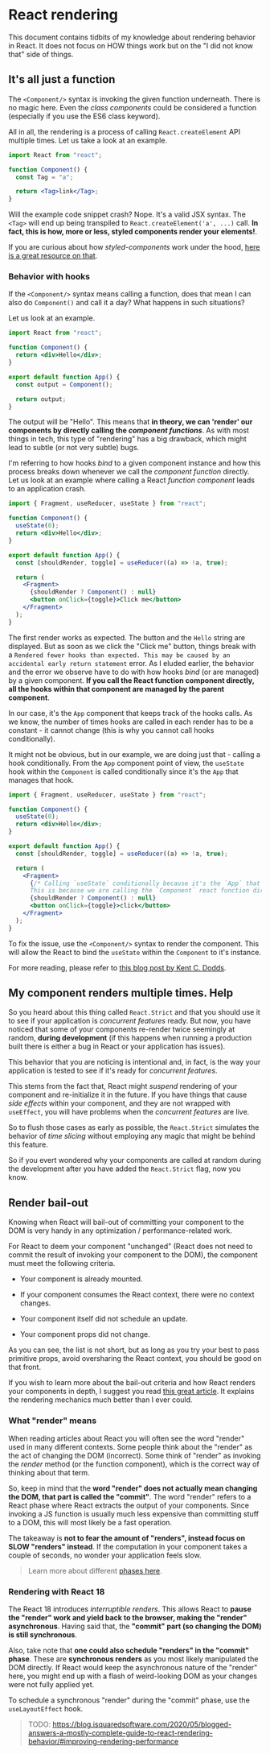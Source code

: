 # React rendering

This document contains tidbits of my knowledge about rendering behavior in React. It does not focus on HOW things work but on the "I did not know that" side of things.

## It's all just a function

The `<Component/>` syntax is invoking the given function underneath. There is no magic here. Even the _class components_ could be considered a function (especially if you use the ES6 class keyword).

All in all, the rendering is a process of calling `React.createElement` API multiple times. Let us take a look at an example.

```jsx
import React from "react";

function Component() {
  const Tag = "a";

  return <Tag>link</Tag>;
}
```

Will the example code snippet crash? Nope. It's a valid JSX syntax. The `<Tag>` will end up being transpiled to `React.createElement('a', ...)` call. **In fact, this is how, more or less, styled components render your elements!**.

If you are curious about how _styled-components_ work under the hood, [here is a great resource on that](https://www.joshwcomeau.com/react/demystifying-styled-components/).

### Behavior with hooks

If the `<Component/>` syntax means calling a function, does that mean I can also do `Component()` and call it a day? What happens in such situations?

Let us look at an example.

```jsx
import React from "react";

function Component() {
  return <div>Hello</div>;
}

export default function App() {
  const output = Component();

  return output;
}
```

The output will be "Hello". This means that **in theory, we can 'render' our components by directly calling the _component functions_**. As with most things in tech, this type of "rendering" has a big drawback, which might lead to subtle (or not very subtle) bugs.

I'm referring to how hooks _bind_ to a given component instance and how this process breaks down whenever we call the _component function_ directly. Let us look at an example where calling a React _function component_ leads to an application crash.

```jsx
import { Fragment, useReducer, useState } from "react";

function Component() {
  useState(0);
  return <div>Hello</div>;
}

export default function App() {
  const [shouldRender, toggle] = useReducer((a) => !a, true);

  return (
    <Fragment>
      {shouldRender ? Component() : null}
      <button onClick={toggle}>Click me</button>
    </Fragment>
  );
}
```

The first render works as expected. The button and the `Hello` string are displayed. But as soon as we click the "Click me" button, things break with a `Rendered fewer hooks than expected. This may be caused by an accidental early return statement` error. As I eluded earlier, the behavior and the error we observe have to do with how hooks _bind_ (or are managed) by a given component. **If you call the React function component directly, all the hooks within that component are managed by the parent component**.

In our case, it's the `App` component that keeps track of the hooks calls. As we know, the number of times hooks are called in each render has to be a constant - it cannot change (this is why you cannot call hooks conditionally).

It might not be obvious, but in our example, we are doing just that - calling a hook conditionally. From the `App` component point of view, the `useState` hook within the `Component` is called conditionally since it's the `App` that manages that hook.

```jsx
import { Fragment, useReducer, useState } from "react";

function Component() {
  useState(0);
  return <div>Hello</div>;
}

export default function App() {
  const [shouldRender, toggle] = useReducer((a) => !a, true);

  return (
    <Fragment>
      {/* Calling `useState` conditionally because it's the `App` that manages the hooks inside the `Component` function.
      This is because we are calling the `Component` react function directly, instead of using a JSX syntax. */}
      {shouldRender ? Component() : null}
      <button onClick={toggle}>click</button>
    </Fragment>
  );
}
```

To fix the issue, use the `<Component/>` syntax to render the component. This will allow the React to bind the `useState` within the `Component` to it's instance.

For more reading, please refer to [this blog post by Kent C. Dodds](https://kentcdodds.com/blog/dont-call-a-react-function-component).

## My component renders multiple times. Help

So you heard about this thing called `React.Strict` and that you should use it to see if your application is _concurrent features_ ready. But now, you have noticed that some of your components re-render twice seemingly at random, **during development** (if this happens when running a production built there is either a bug in React or your application has issues).

This behavior that you are noticing is intentional and, in fact, is the way your application is tested to see if it's ready for _concurrent features_.

This stems from the fact that, React might _suspend_ rendering of your component and re-initialize it in the future. If you have things that cause _side effects_ within your component, and they are not wrapped with `useEffect`, you will have problems when the _concurrent features_ are live.

So to flush those cases as early as possible, the `React.Strict` simulates the behavior of _time slicing_ without employing any magic that might be behind this feature.

So if you evert wondered why your components are called at random during the development after you have added the `React.Strict` flag, now you know.

## Render bail-out

Knowing when React will bail-out of committing your component to the DOM is very handy in any optimization / performance-related work.

For React to deem your component "unchanged" (React does not need to commit the result of invoking your component to the DOM), the component must meet the following criteria.

- Your component is already mounted.

- If your component consumes the React context, there were no context changes.

- Your component itself did not schedule an update.

- Your component props did not change.

As you can see, the list is not short, but as long as you try your best to pass primitive props, avoid oversharing the React context, you should be good on that front.

If you wish to learn more about the bail-out criteria and how React renders your components in depth, I suggest you read [this great article](https://www.zhenghao.io/posts/react-rerender). It explains the rendering mechanics much better than I ever could.

### What "render" means

When reading articles about React you will often see the word "render" used in many different contexts. Some people think about the "render" as the act of changing the DOM (incorrect). Some think of "render" as invoking the _render_ method (or the function component), which is the correct way of thinking about that term.

So, keep in mind that the **word "render" does not actually mean changing the DOM, that part is called the "commit"**. The word "render" refers to a React phase where React extracts the output of your components. Since invoking a JS function is usually much less expensive than committing stuff to a DOM, this will most likely be a fast operation.

The takeaway is **not to fear the amount of "renders", instead focus on SLOW "renders" instead**. If the computation in your component takes a couple of seconds, no wonder your application feels slow.

> Learn more about different [phases here](https://blog.isquaredsoftware.com/2020/05/blogged-answers-a-mostly-complete-guide-to-react-rendering-behavior/#render-and-commit-phases).

### Rendering with React 18

The React 18 introduces _interruptible renders_. This allows React to **pause the "render" work and yield back to the browser, making the "render" asynchronous**. Having said that, the **"commit" part (so changing the DOM) is still synchronous**.

Also, take note that **one could also schedule "renders" in the "commit" phase**. These are **synchronous renders** as you most likely manipulated the DOM directly. If React would keep the asynchronous nature of the "render" here, you might end up with a flash of weird-looking DOM as your changes were not fully applied yet.

To schedule a synchronous "render" during the "commit" phase, use the `useLayoutEffect` hook.

> TODO: <https://blog.isquaredsoftware.com/2020/05/blogged-answers-a-mostly-complete-guide-to-react-rendering-behavior/#improving-rendering-performance>
